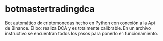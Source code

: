# botmastertradingdca
Bot automático de criptomonedas hecho en Python con conexión a la Api de Binance. 
El bot realiza DCA y es totalmente calibrable. 
En un archivo instructivo se encuentran todos los pasos para ponerlo en funcionamiento. 
